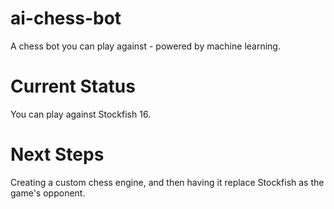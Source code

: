 # ai-chess-bot
A chess bot you can play against - powered by machine learning.

# Current Status
You can play against Stockfish 16.

# Next Steps
Creating a custom chess engine, and then having it replace Stockfish as the game's opponent.

